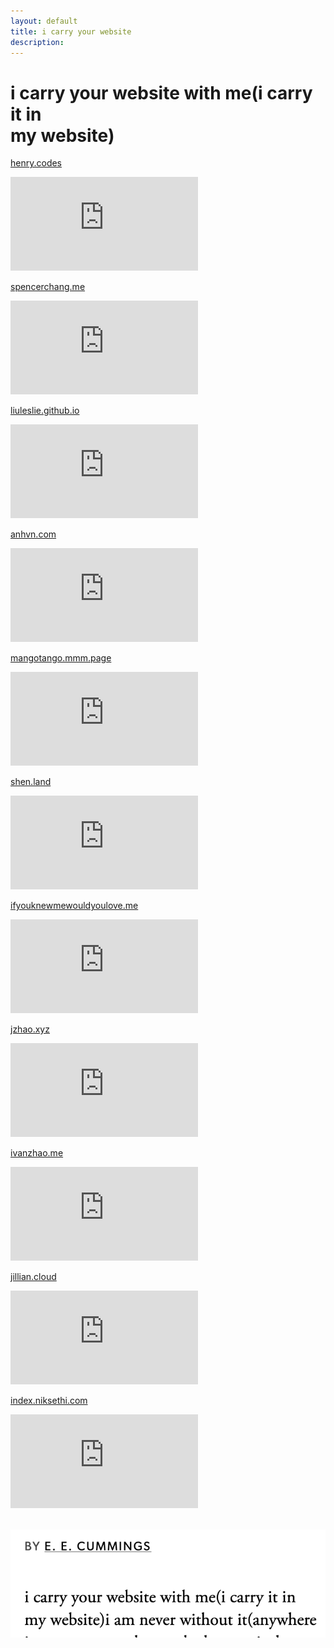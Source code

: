 ```yaml
---
layout: default
title: i carry your website
description: 
---
```


<div class="intro">
  <h1>i carry your website with me(i carry it in<br>
  my website)</h1>
</div>
<p><a href="https://henry.codes/">henry.codes</a></p>
<iframe src="https://henry.codes" frameborder="0"></iframe>
<p><a href="https://www.spencerchang.me">spencerchang.me</a></p>
<iframe src="https://www.spencerchang.me" frameborder="0"></iframe>
<p><a href="https://liuleslie.github.io/">liuleslie.github.io</a></p>
<iframe src="https://liuleslie.github.io/" frameborder="0"></iframe>
<p><a href="https://anhvn.com/">anhvn.com</a></p>
<iframe src="https://anhvn.com/" frameborder="0"></iframe>
<p><a href="https://mangotango.mmm.page/">mangotango.mmm.page</a></p>
<iframe src="https://mangotango.mmm.page/" frameborder="0">mangotango.mmm.page</iframe>
<p><a href="https://shen.land/">shen.land</a></p>
<iframe src="https://shen.land/" frameborder="0"></iframe>
<p><a href="https://ifyouknewmewouldyoulove.me/">ifyouknewmewouldyoulove.me</a></p>
<iframe src="https://ifyouknewmewouldyoulove.me/" frameborder="0"></iframe>
<p><a href="https://jzhao.xyz/">jzhao.xyz</a></p>
<iframe src="https://jzhao.xyz/" frameborder="0"></iframe>
<p><a href="https://ivanzhao.me/">ivanzhao.me</a></p>
<iframe src="https://ivanzhao.me/" frameborder="0"></iframe>
<p><a href="https://jillian.cloud/">jillian.cloud</a></p>
<iframe src="https://jillian.cloud/" frameborder="0"></iframe>
<p><a href="https://index.niksethi.com/">index.niksethi.com</a></p>
<iframe src="https://index.niksethi.com/" frameborder="0"></iframe>
<!-- <p><a href="https://robinrendle.com/">robinrendle.com</a></p> -->
<!-- <iframe src="https://robinrendle.com/" frameborder="0"></iframe> -->

<br>
<br>

<p>
  <a href="https://www.poetryfoundation.org/poetrymagazine/poems/49493/i-carry-your-heart-with-mei-carry-it-in">
    <img class="inline size-xs" src="/assets/media/carry/carry.png" alt="BY E. E. CUMMINGS / i carry your website with me(i carry it in my website)i am never without it">
  </a>
</p>